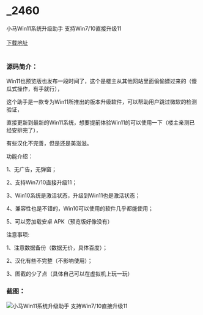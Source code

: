 # _2460
小马Win11系统升级助手 支持Win7/10直接升级11
<br/></br>
[下载地址](https://www.uuid2.com/2460.html "下载地址")
<br/></br>
<h3>源码简介：</h3>
<p>Win11也预览版也发布一段时间了，这个是楼主从其他网站里面偷偷嫖过来的（傻瓜式操作，有手就行），<p>
<p>这个助手是一款专为Win11所推出的版本升级软件，可以帮助用户跳过微软的检测验证，<p>
<p>直接更新到最新的Win11系统，想要提前体验Win11的可以使用一下（楼主亲测已经安排完了），<p>
<p>有些汉化不完善，但是还是美滋滋。<p>
<p>功能介绍： <p>
<p>1、无广告，无弹窗； <p>
<p>2、支持Win7/10直接升级11； <p>
<p>3、Win10系统是激活状态，升级到Win11也是激活状态； <p>
<p>4、兼容性也是不错的，Win10可以使用的软件几乎都能使用； <p>
<p>5、可以旁加载安卓 APK（预览版好像没有）<p>
<p>注意事项:<p>
<p>1、注意数据备份（数据无价，具体百度）；<p>
<p>2、汉化有些不完整（不影响使用）；<p>
<p>3、图截的少了点（具体自己可以在虚拟机上玩一玩）<p>
<h3>截图：</h3>
<img src="https://www.uuid2.com/wp-content/uploads/img/202108/d2cfa95593.png" alt="小马Win11系统升级助手 支持Win7/10直接升级11">
